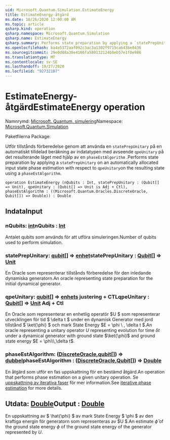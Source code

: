 ```yaml
---
uid: Microsoft.Quantum.Simulation.EstimateEnergy
title: EstimateEnergy-åtgärd
ms.date: 10/26/2020 12:00:00 AM
ms.topic: article
qsharp.kind: operation
qsharp.namespace: Microsoft.Quantum.Simulation
qsharp.name: EstimateEnergy
qsharp.summary: Performs state preparation by applying a `statePrepUnitary` on an automatically allocated input state phase estimation with respect to `qpeUnitary`on the resulting state using a `phaseEstAlgorithm`.
ms.openlocfilehash: ba4a5372aaf092c3ac3a1302f9715ca643be8436
ms.sourcegitcommit: 29e0d88a30e4166fa580132124b0eb57e1f0e986
ms.translationtype: MT
ms.contentlocale: sv-SE
ms.lasthandoff: 10/27/2020
ms.locfileid: "92732107"
---
```

# <a name="estimateenergy-operation"></a><span data-ttu-id="19820-102">EstimateEnergy-åtgärd</span><span class="sxs-lookup"><span data-stu-id="19820-102">EstimateEnergy operation</span></span>

<span data-ttu-id="19820-103">Namnrymd: [Microsoft. Quantum. simulering](xref:Microsoft.Quantum.Simulation)</span><span class="sxs-lookup"><span data-stu-id="19820-103">Namespace: [Microsoft.Quantum.Simulation](xref:Microsoft.Quantum.Simulation)</span></span>

<span data-ttu-id="19820-104">Paketfilerna [](https://nuget.org/packages/)</span><span class="sxs-lookup"><span data-stu-id="19820-104">Package: [](https://nuget.org/packages/)</span></span>


<span data-ttu-id="19820-105">Utför tillstånds förberedelse genom att använda en `statePrepUnitary` på en automatiskt tilldelad beräkning av indatatypen med avseende `qpeUnitary` på det resulterande läget med hjälp av en `phaseEstAlgorithm` .</span><span class="sxs-lookup"><span data-stu-id="19820-105">Performs state preparation by applying a `statePrepUnitary` on an automatically allocated input state phase estimation with respect to `qpeUnitary`on the resulting state using a `phaseEstAlgorithm`.</span></span>

```qsharp
operation EstimateEnergy (nQubits : Int, statePrepUnitary : (Qubit[] => Unit), qpeUnitary : (Qubit[] => Unit is Adj + Ctl), phaseEstAlgorithm : ((Microsoft.Quantum.Oracles.DiscreteOracle, Qubit[]) => Double)) : Double
```


## <a name="input"></a><span data-ttu-id="19820-106">Indata</span><span class="sxs-lookup"><span data-stu-id="19820-106">Input</span></span>

### <a name="nqubits--int"></a><span data-ttu-id="19820-107">nQubits: [int](xref:microsoft.quantum.lang-ref.int)</span><span class="sxs-lookup"><span data-stu-id="19820-107">nQubits : [Int](xref:microsoft.quantum.lang-ref.int)</span></span>

<span data-ttu-id="19820-108">Antalet qubits som används för att utföra simuleringen.</span><span class="sxs-lookup"><span data-stu-id="19820-108">Number of qubits used to perform simulation.</span></span>


### <a name="stateprepunitary--qubit--unit"></a><span data-ttu-id="19820-109">statePrepUnitary: [qubit](xref:microsoft.quantum.lang-ref.qubit)[] => [enhet](xref:microsoft.quantum.lang-ref.unit)</span><span class="sxs-lookup"><span data-stu-id="19820-109">statePrepUnitary : [Qubit](xref:microsoft.quantum.lang-ref.qubit)[] => [Unit](xref:microsoft.quantum.lang-ref.unit)</span></span> 

<span data-ttu-id="19820-110">En Oracle som representerar tillstånds förberedelse för den inledande dynamiska generatorn.</span><span class="sxs-lookup"><span data-stu-id="19820-110">An oracle representing state preparation for the initial dynamical generator.</span></span>


### <a name="qpeunitary--qubit--unit-adj--ctl"></a><span data-ttu-id="19820-111">qpeUnitary: [qubit](xref:microsoft.quantum.lang-ref.qubit)[] => [enhets](xref:microsoft.quantum.lang-ref.unit) justering + CTL</span><span class="sxs-lookup"><span data-stu-id="19820-111">qpeUnitary : [Qubit](xref:microsoft.quantum.lang-ref.qubit)[] => [Unit](xref:microsoft.quantum.lang-ref.unit) Adj + Ctl</span></span>

<span data-ttu-id="19820-112">En Oracle som representerar en enhetlig operatör $U $ som representerar utvecklingen för tid $ \delta t $ under en dynamisk Generator med jord tillstånd $ \ket{\phi} $ och mark State Energy $E = \phi \\ , \delta t $.</span><span class="sxs-lookup"><span data-stu-id="19820-112">An oracle representing a unitary operator $U$ representing evolution for time $\delta t$ under a dynamical generator with ground state $\ket{\phi}$ and ground state energy $E = \phi\\,\delta t$.</span></span>


### <a name="phaseestalgorithm--discreteoraclequbit--double"></a><span data-ttu-id="19820-113">phaseEstAlgorithm: ([DiscreteOracle](xref:Microsoft.Quantum.Oracles.DiscreteOracle),[qubit](xref:microsoft.quantum.lang-ref.qubit)[]) => [dubbel](xref:microsoft.quantum.lang-ref.double)</span><span class="sxs-lookup"><span data-stu-id="19820-113">phaseEstAlgorithm : ([DiscreteOracle](xref:Microsoft.Quantum.Oracles.DiscreteOracle),[Qubit](xref:microsoft.quantum.lang-ref.qubit)[]) => [Double](xref:microsoft.quantum.lang-ref.double)</span></span> 

<span data-ttu-id="19820-114">En åtgärd som utför en fas uppskattning för en bestämd åtgärd.</span><span class="sxs-lookup"><span data-stu-id="19820-114">An operation that performs phase estimation on a given unitary operation.</span></span>
<span data-ttu-id="19820-115">Se [uppskattning av iterativa faser](/quantum/libraries/characterization#iterative-phase-estimation) för mer information.</span><span class="sxs-lookup"><span data-stu-id="19820-115">See [iterative phase estimation](/quantum/libraries/characterization#iterative-phase-estimation) for more details.</span></span>



## <a name="output--double"></a><span data-ttu-id="19820-116">Utdata: [Double](xref:microsoft.quantum.lang-ref.double)</span><span class="sxs-lookup"><span data-stu-id="19820-116">Output : [Double](xref:microsoft.quantum.lang-ref.double)</span></span>

<span data-ttu-id="19820-117">En uppskattning av $ \hat{\phi} $ av mark State Energy $ \phi $ av den kraftiga energin för generatorn som representeras av $U $.</span><span class="sxs-lookup"><span data-stu-id="19820-117">An estimate $\hat{\phi}$ of the ground state energy $\phi$ of the ground state energy of the generator represented by $U$.</span></span>